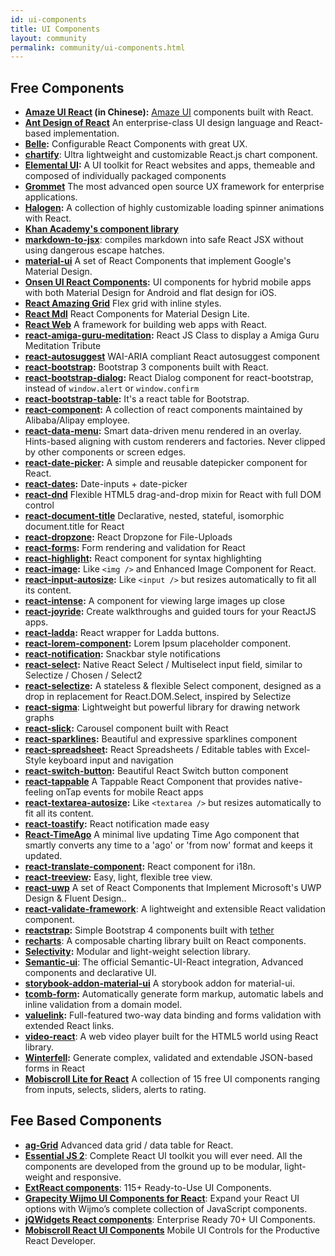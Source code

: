 ```yaml
---
id: ui-components
title: UI Components
layout: community
permalink: community/ui-components.html
---
```


## Free Components
* **[Amaze UI React](https://github.com/amazeui/amazeui-react) (in Chinese):** [Amaze UI](https://github.com/allmobilize/amazeui) components built with React.
* **[Ant Design of React](http://github.com/ant-design/ant-design)** An enterprise-class UI design language and React-based implementation.
* **[Belle](https://github.com/nikgraf/belle/):** Configurable React Components with great UX.
* **[chartify](https://github.com/kirillstepkin/chartify)**: Ultra lightweight and customizable React.js chart component.
* **[Elemental UI](http://elemental-ui.com):** A UI toolkit for React websites and apps, themeable and composed of individually packaged components
* **[Grommet](http://grommet.io)** The most advanced open source UX framework for enterprise applications.
* **[Halogen](http://madscript.com/halogen):** A collection of highly customizable loading spinner animations with React.
* **[Khan Academy's component library](http://khan.github.io/react-components/)**
* **[markdown-to-jsx](https://www.npmjs.com/package/markdown-to-jsx)**: compiles markdown into safe React JSX without using dangerous escape hatches.
* **[material-ui](http://material-ui.com)** A set of React Components that implement Google's Material Design.
* **[Onsen UI React Components](https://onsen.io/v2/react.html):** UI components for hybrid mobile apps with both Material Design for Android and flat design for iOS.
* **[React Amazing Grid](https://github.com/Amazing-Space-Invader/react-amazing-grid)** Flex grid with inline styles.
* **[React Mdl](https://github.com/tleunen/react-mdl)** React Components for Material Design Lite.
* **[React Web](https://github.com/taobaofed/react-web)** A framework for building web apps with React.
* **[react-amiga-guru-meditation](https://github.com/gfazioli/react-amiga-guru-meditation):** React JS Class to display a Amiga Guru Meditation Tribute
* **[react-autosuggest](https://github.com/moroshko/react-autosuggest)** WAI-ARIA compliant React autosuggest component
* **[react-bootstrap](https://github.com/stevoland/react-bootstrap):** Bootstrap 3 components built with React.
* **[react-bootstrap-dialog](https://github.com/akiroom/react-bootstrap-dialog):** React Dialog component for react-bootstrap, instead of `window.alert` or `window.confirm`
* **[react-bootstrap-table](https://github.com/AllenFang/react-bootstrap-table):** It's a react table for Bootstrap.
* **[react-component](https://github.com/react-component/):** A collection of react components maintained by Alibaba/Alipay employee.
* **[react-data-menu](https://github.com/dkozar/react-data-menu):** Smart data-driven menu rendered in an overlay. Hints-based aligning with custom renderers and factories. Never clipped by other components or screen edges.
* **[react-date-picker](https://github.com/Hacker0x01/react-datepicker):** A simple and reusable datepicker component for React.
* **[react-dates](https://github.com/OpusCapita/react-dates):** Date-inputs + date-picker
* **[react-dnd](https://github.com/gaearon/react-dnd)** Flexible HTML5 drag-and-drop mixin for React with full DOM control
* **[react-document-title](https://github.com/gaearon/react-document-title)** Declarative, nested, stateful, isomorphic document.title for React
* **[react-dropzone](https://github.com/felixrieseberg/React-Dropzone):** React Dropzone for File-Uploads
* **[react-forms](http://prometheusresearch.github.io/react-forms/):** Form rendering and validation for React
* **[react-highlight](https://github.com/akiran/react-highlight):** React component for syntax highlighting
* **[react-image](https://github.com/mbrevda/react-image):** Like `<img />` and Enhanced Image Component for React.
* **[react-input-autosize](https://github.com/JedWatson/react-input-autosize):** Like `<input />` but resizes automatically to fit all its content.
* **[react-intense](https://github.com/brycedorn/react-intense):** A component for viewing large images up close
* **[react-joyride](https://github.com/gilbarbara/react-joyride):** Create walkthroughs and guided tours for your ReactJS apps.
* **[react-ladda](https://github.com/jsdir/react-ladda):** React wrapper for Ladda buttons.
* **[react-lorem-component](https://github.com/martinandert/react-lorem-component):** Lorem Ipsum placeholder component.
* **[react-notification](https://github.com/pburtchaell/react-notification):** Snackbar style notifications
* **[react-select](https://github.com/JedWatson/react-select):** Native React Select / Multiselect input field, similar to Selectize / Chosen / Select2
* **[react-selectize](https://furqanzafar.github.io/react-selectize/):** A stateless & flexible Select component, designed as a drop in replacement for React.DOM.Select, inspired by Selectize
* **[react-sigma](https://www.npmjs.com/package/react-sigma)**: Lightweight but powerful library for drawing network graphs
* **[react-slick](https://github.com/akiran/react-slick):** Carousel component built with React
* **[react-sparklines](https://borisyankov.github.io/react-sparklines/):** Beautiful and expressive sparklines component
* **[react-spreadsheet](https://github.com/felixrieseberg/React-Spreadsheet-Component):** React Spreadsheets / Editable tables with Excel-Style keyboard input and navigation
* **[react-switch-button](https://github.com/gfazioli/react-switch-button):** Beautiful React Switch button component
* **[react-tappable](https://github.com/JedWatson/react-tappable)** A Tappable React Component that provides native-feeling onTap events for mobile React apps
* **[react-textarea-autosize](https://github.com/andreypopp/react-textarea-autosize):** Like `<textarea />` but resizes automatically to fit all its content.
* **[react-toastify](https://github.com/fkhadra/react-toastify):** React notification made easy
* **[React-TimeAgo](https://www.npmjs.org/package/react-timeago)** A minimal live updating Time Ago component that smartly converts any time to a 'ago' or 'from now' format and keeps it updated.
* **[react-translate-component](https://github.com/martinandert/react-translate-component):** React component for i18n.
* **[react-treeview](https://github.com/chenglou/react-treeview):** Easy, light, flexible tree view.
* **[react-uwp](https://www.react-uwp.com)** A set of React Components that Implement Microsoft's UWP Design & Fluent Design..
* **[react-validate-framework](https://github.com/MinJieLiu/react-validate-framework)**: A lightweight and extensible React validation component.
* **[reactstrap](https://reactstrap.github.io/):** Simple Bootstrap 4 components built with [tether](http://tether.io/)
* **[recharts](https://github.com/recharts/recharts)**: A composable charting library built on React components.
* **[Selectivity](https://arendjr.github.io/selectivity/):** Modular and light-weight selection library.
* **[Semantic-ui](http://react.semantic-ui.com/)**: The official Semantic-UI-React integration, Advanced components and declarative UI.
* **[storybook-addon-material-ui](https://github.com/sm-react/storybook-addon-material-ui)** A storybook addon for material-ui.
* **[tcomb-form](https://github.com/gcanti/tcomb-form):** Automatically generate form markup, automatic labels and inline validation from a domain model.
* **[valuelink](https://github.com/Volicon/valuelink):** Full-featured two-way data binding and forms validation with extended React links.
* **[video-react](https://github.com/video-react/video-react)**: A web video player built for the HTML5 world using React library.
* **[Winterfell](https://github.com/andrewhathaway/Winterfell):** Generate complex, validated and extendable JSON-based forms in React
* **[Mobiscroll Lite for React](https://mobiscroll.com/forms/react)** A collection of 15 free UI components ranging from inputs, selects, sliders, alerts to rating.

## Fee Based Components

* **[ag-Grid](https://www.ag-grid.com)** Advanced data grid / data table for React.
* **[Essential JS 2](https://www.syncfusion.com/products/react-js2)**: Complete React UI toolkit you will ever need. All the components are developed from the ground up to be modular, light-weight and responsive.
* **[ExtReact components](https://www.sencha.com/products/extreact//)**: 115+ Ready-to-Use UI Components.
* **[Grapecity Wijmo UI Components for React](https://www.grapecity.com/en/react/)**: Expand your React UI options with Wijmo’s complete collection of JavaScript components.
* **[jQWidgets React components](http://www.jqwidgets.com/react/)**: Enterprise Ready 70+ UI Components.
* **[Mobiscroll React UI Components](https://mobiscroll.com/react)** Mobile UI Controls for the Productive React Developer.
